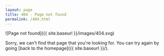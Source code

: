 ```yaml
---
layout: page
title: 404 - Page not found
permalink: /404.html
---
```


![Page not found]({{ site.baseurl }}/images/404.svg)

Sorry, we can't find that page that you're looking for. You can try again by going [back to the homepage]({{ site.baseurl }}/).
